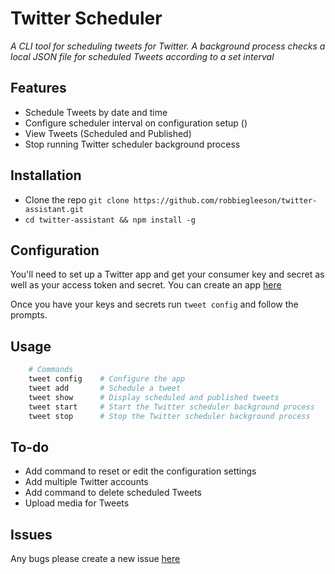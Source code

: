 # Twitter Scheduler

*A CLI tool for scheduling tweets for Twitter. A background process checks a local JSON file for scheduled Tweets according to a set interval*

## Features
- Schedule Tweets by date and time
- Configure scheduler interval on configuration setup ()
- View Tweets (Scheduled and Published)
- Stop running Twitter scheduler background process

## Installation
- Clone the repo `git clone https://github.com/robbiegleeson/twitter-assistant.git`
- `cd twitter-assistant && npm install -g`

## Configuration
You'll need to set up a Twitter app and get your consumer key and secret as well as your access token and secret. You can create an app [here](https://apps.twitter.com/)

Once you have your keys and secrets run `tweet config` and follow the prompts.

## Usage
```bash
    # Commands
    tweet config    # Configure the app
    tweet add       # Schedule a tweet
    tweet show      # Display scheduled and published tweets
    tweet start     # Start the Twitter scheduler background process
    tweet stop      # Stop the Twitter scheduler background process
```

## To-do
- Add command to reset or edit the configuration settings
- Add multiple Twitter accounts
- Add command to delete scheduled Tweets
- Upload media for Tweets

## Issues
Any bugs please create a new issue [here](https://github.com/robbiegleeson/twitter-assistant/issues)
